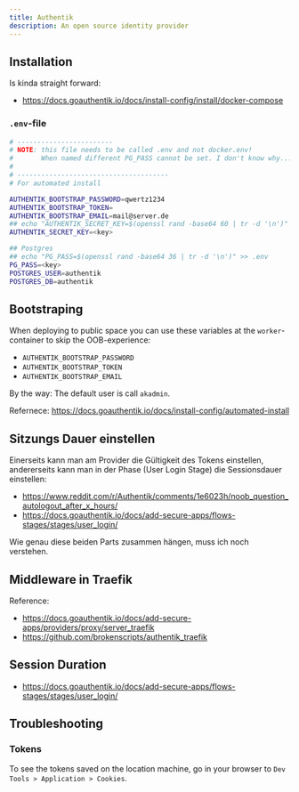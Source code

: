 ```yaml
---
title: Authentik
description: An open source identity provider
---
```


## Installation
Is kinda straight forward:

- https://docs.goauthentik.io/docs/install-config/install/docker-compose

### `.env`-file

```bash
# ------------------------
# NOTE: this file needs to be called .env and not docker.env!
#       When named different PG_PASS cannot be set. I don't know why...
#
# --------------------------------------
# For automated install

AUTHENTIK_BOOTSTRAP_PASSWORD=qwertz1234
AUTHENTIK_BOOTSTRAP_TOKEN=
AUTHENTIK_BOOTSTRAP_EMAIL=mail@server.de
## echo "AUTHENTIK_SECRET_KEY=$(openssl rand -base64 60 | tr -d '\n')" >> .env
AUTHENTIK_SECRET_KEY=<key>

## Postgres
## echo "PG_PASS=$(openssl rand -base64 36 | tr -d '\n')" >> .env
PG_PASS=<key>
POSTGRES_USER=authentik
POSTGRES_DB=authentik
```

## Bootstraping
When deploying to public space you can use these variables at the `worker`-container to
skip the OOB-experience:

- `AUTHENTIK_BOOTSTRAP_PASSWORD`
- `AUTHENTIK_BOOTSTRAP_TOKEN`
- `AUTHENTIK_BOOTSTRAP_EMAIL`

By the way: The default user is call `akadmin`.

Refernece: https://docs.goauthentik.io/docs/install-config/automated-install

## Sitzungs Dauer einstellen
Einerseits kann man am Provider die Gültigkeit des Tokens einstellen,
andererseits kann man in der Phase (User Login Stage) die Sessionsdauer einstellen:

- https://www.reddit.com/r/Authentik/comments/1e6023h/noob_question_autologout_after_x_hours/
- https://docs.goauthentik.io/docs/add-secure-apps/flows-stages/stages/user_login/

Wie genau diese beiden Parts zusammen hängen, muss ich noch verstehen.


## Middleware in Traefik

Reference: 
- https://docs.goauthentik.io/docs/add-secure-apps/providers/proxy/server_traefik
- https://github.com/brokenscripts/authentik_traefik

## Session Duration

- https://docs.goauthentik.io/docs/add-secure-apps/flows-stages/stages/user_login/

## Troubleshooting
### Tokens
To see the tokens saved on the location machine, go in your browser to `Dev Tools > Application > Cookies`.

